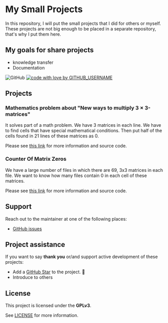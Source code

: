 # My Small Projects

In this repository, I will put the small projects that I did for others or myself. These projects are not big enough to be placed in a separate repository, that's why I put them here.

## My goals for share projects

- knowledge transfer
- Documentation

![GitHub](https://img.shields.io/github/license/HamidMolareza/SmallProjects)
[![code with love by GITHUB_USERNAME](https://img.shields.io/badge/%3C%2F%3E%20with%20%E2%99%A5%20by-Hamid_Molareza-ff1414.svg?style=flat-square)](https://github.com/HamidMolareza)

## Projects

### Mathematics problem about "New ways to multiply 3 × 3-matrices"
It solves part of a math problem. We have 3 matrices in each line. We have to find cells that have special mathematical conditions. Then put half of the cells found in 21 lines of these matrices as 0.

Please see [this link](mathematics_matrix_AlphaBetaGama) for more information and source code.

### Counter Of Matrix Zeros
We have a large number of files in which there are 69, 3x3 matrices in each file. We want to know how many files contain 0 in each cell of these matrices.

Please see [this link](CounterOfMatrixZeros) for more information and source code.

## Support

Reach out to the maintainer at one of the following places:

- [GitHub issues](https://github.com/HamidMolareza/SmallProjects/issues/new?assignees=&labels=question&template=04_SUPPORT_QUESTION.md&title=support%3A+)


## Project assistance

If you want to say **thank you** or/and support active development of these projects:

- Add a [GitHub Star](https://github.com/HamidMolareza/SmallProjects) to the project. 🌟
- Introduce to others

## License

This project is licensed under the **GPLv3**.

See [LICENSE](LICENSE) for more information.